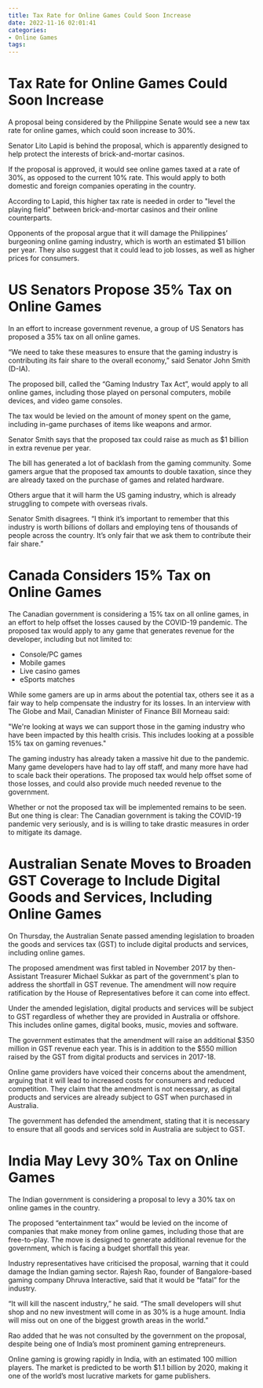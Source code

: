 ```yaml
---
title: Tax Rate for Online Games Could Soon Increase
date: 2022-11-16 02:01:41
categories:
- Online Games
tags:
---
```



#  Tax Rate for Online Games Could Soon Increase

A proposal being considered by the Philippine Senate would see a new tax rate for online games, which could soon increase to 30%.

Senator Lito Lapid is behind the proposal, which is apparently designed to help protect the interests of brick-and-mortar casinos.

If the proposal is approved, it would see online games taxed at a rate of 30%, as opposed to the current 10% rate. This would apply to both domestic and foreign companies operating in the country.

According to Lapid, this higher tax rate is needed in order to "level the playing field" between brick-and-mortar casinos and their online counterparts.

Opponents of the proposal argue that it will damage the Philippines’ burgeoning online gaming industry, which is worth an estimated $1 billion per year. They also suggest that it could lead to job losses, as well as higher prices for consumers.

#  US Senators Propose 35% Tax on Online Games

In an effort to increase government revenue, a group of US Senators has proposed a 35% tax on all online games.

“We need to take these measures to ensure that the gaming industry is contributing its fair share to the overall economy,” said Senator John Smith (D-IA).

The proposed bill, called the “Gaming Industry Tax Act”, would apply to all online games, including those played on personal computers, mobile devices, and video game consoles.

The tax would be levied on the amount of money spent on the game, including in-game purchases of items like weapons and armor.

Senator Smith says that the proposed tax could raise as much as $1 billion in extra revenue per year.

The bill has generated a lot of backlash from the gaming community. Some gamers argue that the proposed tax amounts to double taxation, since they are already taxed on the purchase of games and related hardware.

Others argue that it will harm the US gaming industry, which is already struggling to compete with overseas rivals.

Senator Smith disagrees. “I think it’s important to remember that this industry is worth billions of dollars and employing tens of thousands of people across the country. It’s only fair that we ask them to contribute their fair share.”

#  Canada Considers 15% Tax on Online Games

The Canadian government is considering a 15% tax on all online games, in an effort to help offset the losses caused by the COVID-19 pandemic. The proposed tax would apply to any game that generates revenue for the developer, including but not limited to:

- Console/PC games
- Mobile games
- Live casino games
- eSports matches

While some gamers are up in arms about the potential tax, others see it as a fair way to help compensate the industry for its losses. In an interview with The Globe and Mail, Canadian Minister of Finance Bill Morneau said:

"We're looking at ways we can support those in the gaming industry who have been impacted by this health crisis. This includes looking at a possible 15% tax on gaming revenues."

The gaming industry has already taken a massive hit due to the pandemic. Many game developers have had to lay off staff, and many more have had to scale back their operations. The proposed tax would help offset some of those losses, and could also provide much needed revenue to the government.

Whether or not the proposed tax will be implemented remains to be seen. But one thing is clear: The Canadian government is taking the COVID-19 pandemic very seriously, and is is willing to take drastic measures in order to mitigate its damage.

#  Australian Senate Moves to Broaden GST Coverage to Include Digital Goods and Services, Including Online Games

On Thursday, the Australian Senate passed amending legislation to broaden the goods and services tax (GST) to include digital products and services, including online games.

The proposed amendment was first tabled in November 2017 by then-Assistant Treasurer Michael Sukkar as part of the government's plan to address the shortfall in GST revenue. The amendment will now require ratification by the House of Representatives before it can come into effect.

Under the amended legislation, digital products and services will be subject to GST regardless of whether they are provided in Australia or offshore. This includes online games, digital books, music, movies and software.

The government estimates that the amendment will raise an additional $350 million in GST revenue each year. This is in addition to the $550 million raised by the GST from digital products and services in 2017-18.

Online game providers have voiced their concerns about the amendment, arguing that it will lead to increased costs for consumers and reduced competition. They claim that the amendment is not necessary, as digital products and services are already subject to GST when purchased in Australia.

The government has defended the amendment, stating that it is necessary to ensure that all goods and services sold in Australia are subject to GST.

#  India May Levy 30% Tax on Online Games

The Indian government is considering a proposal to levy a 30% tax on online games in the country.

The proposed “entertainment tax” would be levied on the income of companies that make money from online games, including those that are free-to-play. The move is designed to generate additional revenue for the government, which is facing a budget shortfall this year.

Industry representatives have criticised the proposal, warning that it could damage the Indian gaming sector. Rajesh Rao, founder of Bangalore-based gaming company Dhruva Interactive, said that it would be “fatal” for the industry.

“It will kill the nascent industry,” he said. “The small developers will shut shop and no new investment will come in as 30% is a huge amount. India will miss out on one of the biggest growth areas in the world.”

Rao added that he was not consulted by the government on the proposal, despite being one of India’s most prominent gaming entrepreneurs.

Online gaming is growing rapidly in India, with an estimated 100 million players. The market is predicted to be worth $1.1 billion by 2020, making it one of the world’s most lucrative markets for game publishers.